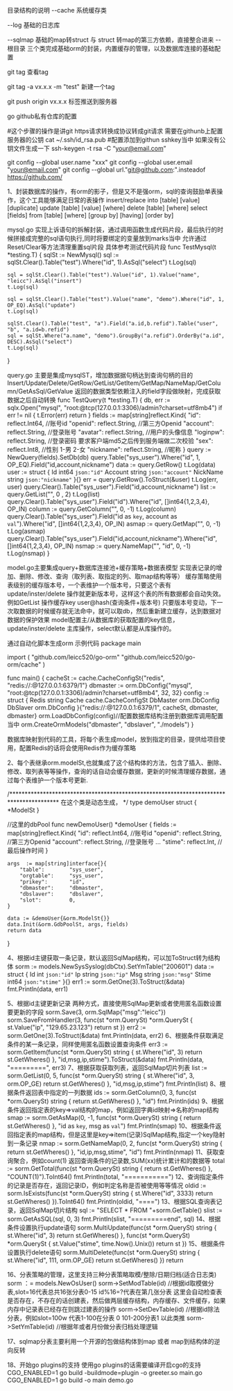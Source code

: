 目录结构的说明
--cache   系统缓存类

--log     基础的日志库

--sqlmap  基础的map转struct 与 struct 转map的第三方依赖，直接整合进来
--根目录   三个类完成基础orm的封装，内置缓存的管理，以及数据库连接的基础配置

git tag 查看tag

git tag -a vx.x.x -m "test" 新建一个tag

git push origin vx.x.x  标签推送到服务器

go github私有仓库的配置


#这个步骤的操作是讲git https请求转换成协议转成git请求  需要在githunb上配置服务器的公钥
cat ~/.ssh/id_rsa.pub  #配置添加到githun sshkey当中
如果没有公钥文件生成一下
ssh-keygen -t rsa -C “your@email.com”

git config --global user.name "xxx"
git config --global user.email "your@email.com"
git config --global url."git@github.com:".insteadof https://github.com/


1、封装数据库的操作，有orm的影子，但是又不是强orm，sql的查询鼓励单表操作，这个工具能够满足日常的表操作
insert/replace into [table] [value] [duplicate]
update [table] [value] [where]
delete [table] [where]
select [fields] from [table] [where] [group by] [having] [order by]

mysql.go 实现上诉语句的拆解封装，通过调用函数生成代码片段，最后执行的时候拼接成完整的sql语句执行,同时将要绑定的变量放到marks当中
允许通过Reset/Clear等方法清理重置sql片段   具体参考测试代码片段
func TestMysql(t *testing.T) {
sqlSt := NewMysql()
sql := sqlSt.Clear().Table("test").Where("id", 1).AsSql("select")
t.Log(sql)

	sql = sqlSt.Clear().Table("test").Value("id", 1).Value("name", "leicc").AsSql("insert")
	t.Log(sql)

	sql = sqlSt.Clear().Table("test").Value("name", "demo").Where("id", 1, OP_EQ).AsSql("update")
	t.Log(sql)

	sqlSt.Clear().Table("test", "a").Field("a.id,b.refid").Table("user", "b", "a.id=b.refid")
	sql = sqlSt.Where("a.name", "demo").GroupBy("a.refid").OrderBy("a.id", DESC).AsSql("select")
	t.Log(sql)
}

query.go 主要是集成mysqlST，增加数据据句柄达到查询句柄的目的
Insert/Update/Delete/GetRow/GetList/GetItem/GetMap/NameMap/GetColumn/GetAsSql/GetValue
返回的数据类型依赖注入的field字段做映射，完成获取数据之后自动转换
func TestQuery(t *testing.T) {
db, err := sqlx.Open("mysql", "root:@tcp(127.0.0.1:3306)/admin?charset=utf8mb4")
if err != nil {
t.Error(err)
return
}
fields := map[string]reflect.Kind{
"id":			reflect.Int64,	//账号id
"openid":		reflect.String,	//第三方Openid
"account":		reflect.String,	//登录账号
"avatar":		reflect.String,	//用户的头像信息
"loginpw":		reflect.String,	//登录密码 要求客户端md5之后传到服务端做二次校验
"sex":			reflect.Int8,	//性别 1-男 2-女
"nickname":		reflect.String,	//昵称
}
query := NewQuery(fields).SetDb(db)
query.Table("sys_user").Where("id", 1, OP_EQ).Field("id,account,nickname")
data := query.GetRow()
t.Log(data)
user := struct {
Id 	int64 `json:"id"`
Account string `json:"account"`
NickName string `json:"nickname"`
}{}
err = query.GetRow().ToStruct(&user)
t.Log(err, user)
query.Clear().Table("sys_user").Field("id,account,nickname")
list := query.GetList("", 0 , 2)
t.Log(list)
query.Clear().Table("sys_user").Field("id").Where("id", []int64{1,2,3,4}, OP_IN)
column := query.GetColumn("", 0, -1)
t.Log(column)
query.Clear().Table("sys_user").Field("id as `key`, account as `val`").Where("id", []int64{1,2,3,4}, OP_IN)
asmap := query.GetMap("", 0, -1)
t.Log(asmap)
query.Clear().Table("sys_user").Field("id,account,nickname").Where("id", []int64{1,2,3,4}, OP_IN)
nsmap := query.NameMap("", "id", 0, -1)
t.Log(nsmap)
}

model.go主要集成query+数据库连接池+缓存策略+数据表模型 实现表记录的增加、删除、修改、查询（取列表、取指定的列、取map结构等等）
缓存策略使用表级别的缓存版本号，一个表维护一个版本号，只要这个表有update/inster/delete 操作就更新版本号，这样这个表的所有数据都会自动失效。
例如GetList 操作缓存key user@hash(查询条件+版本号) 只要版本号变动，下一次取数据的时候缓存就无法命中，就可以取db，然后重新建立缓存，达到数据对数据的保护效果
model配置主/从数据库的获取配置的key信息，update/inster/delete 主库操作，select默认都是从库操作的。

通过自动化脚本生成orm
示例代码
package main

import (
"github.com/leicc520/go-orm"
"github.com/leicc520/go-orm/cache"
)

func main() {
cacheSt := cache.CacheConfigSt{"redis", "redis://:@127.0.0.1:6379/1"}
dbmaster := orm.DbConfig{"mysql", "root:@tcp(127.0.0.1:3306)/admin?charset=utf8mb4", 32, 32}
config := struct {
Redis  string
Cache  cache.CacheConfigSt
DbMaster orm.DbConfig
DbSlaver orm.DbConfig
}{"redis://:@127.0.0.1:6379/1", cacheSt, dbmaster, dbmaster}
orm.LoadDbConfig(config)//配置数据库结构注册到数据库调用配置当中
orm.CreateOrmModels("dbmaster", "dbslaver", "./models")
}

数据库映射到代码的工具，将每个表生成model，放到指定的目录，提供给项目使用，配置Redis的话将会使用Redis作为缓存策略

2、每个表继承orm.modelSt,也就集成了这个结构体的方法，包含了插入、删除、修改、取列表等等操作，查询的话自动会缓存数据，更新的时候清理缓存数据，通过每个表维护一个版本号更新.

/****************************************************************************************
在这个类是动态生成，
*/
type demoUser struct {
*ModelSt
}

//这里的dbPool
func newDemoUser() *demoUser {
fields := map[string]reflect.Kind{
"id":		reflect.Int64,	//账号id
"openid":	reflect.String,	//第三方Openid
"account":	reflect.String,	//登录账号
...
"stime":	reflect.Int,	//最后操作时间
}

	args  := map[string]interface{}{
		"table":		"sys_user",
		"orgtable":		"sys_user",
		"prikey":		"id",
		"dbmaster":		"dbmaster",
		"dbslaver":		"dbslaver",
		"slot":			0,
	}

	data := &demoUser{&orm.ModelSt{}}
	data.Init(&orm.GdbPoolSt, args, fields)
	return data
}

4、根据id主键获取一条记录，默认返回SqlMap结构，可以加ToStruct转为结构体
sorm := models.NewSysSyslog(dbCtx).SetYmTable("200601")
data := struct {
Id int `json:"id"`
Ip string `json:"ip"`
Msg string `json:"msg"`
Stime int64 `json:"stime"`
}{}
err1 := sorm.GetOne(3).ToStruct(&data)
fmt.Println(data, err1)

5、根据id主键更新记录	两种方式，直接使用SqlMap更新或者使用匿名函数设置要更新的字段
sorm.Save(3, orm.SqlMap{"msg":"leicc"})
sorm.SaveFromHandler(3, func(st *orm.QuerySt) *orm.QuerySt {
st.Value("ip", "129.65.23.123")
return st
})
err2 := sorm.GetOne(3).ToStruct(&data)
fmt.Println(data, err2)
6、根据条件获取满足条件的某一条记录，同样使用匿名函数设置查询条件
err3 := sorm.GetItem(func(st *orm.QuerySt) string {
st.Where("id", 3)
return st.GetWheres()
}, "id,msg,ip,stime").ToStruct(&data)
fmt.Println(data, "=========", err3)
7、根据获取获取列表，返回SqlMap切片列表
list := sorm.GetList(0, 5, func(st *orm.QuerySt) string {
st.Where("id", 3, orm.OP_GE)
return st.GetWheres()
}, "id,msg,ip,stime")
fmt.Println(list)
8、根据条件返回表中指定的一列数据
ids := sorm.GetColumn(0, 3, func(st *orm.QuerySt) string {
return st.GetWheres()
}, "id")
fmt.Println(ids)
9、根据条件返回指定表的key=>val结构的map，例如返回字典id映射=>名称的map结构
smap := sorm.GetAsMap(0, -1, func(st *orm.QuerySt) string {
return st.GetWheres()
}, "id as `key`, msg as `val`")
fmt.Println(smap)
10、根据条件返回指定表的map结构，但是这里是key=>item(记录)SqlMap结构,指定一个key隐射到一条记录
nmap := sorm.GetNameMap(0, 2, func(st *orm.QuerySt) string {
return st.GetWheres()
}, "id,ip,msg,stime", "id")
fmt.Println(nmap)
11、获取查询聚合，例如count(1) 返回查询条件的记录数,SUM(xx)统计累计和的数据等
total := sorm.GetTotal(func(st *orm.QuerySt) string {
return st.GetWheres()
}, "COUNT(1)").ToInt64()
fmt.Println(total, "===========")
12、查询指定条件的记录是否存在，返回记录ID，例如判定名称是否被使用等等情况
oldid := sorm.IsExists(func(st *orm.QuerySt) string {
st.Where("id", 3333)
return st.GetWheres()
}).ToInt64()
fmt.Println(oldid, "====")
13、根据SQL查询表记录，返回SqlMap切片结构
sql := "SELECT * FROM "+sorm.GetTable()
slist := sorm.GetAsSQL(sql, 0, 3)
fmt.Println(slist, "=========end", sql)
14、根据条件设置执行update语句
sorm.MultiUpdate(func(st *orm.QuerySt) string {
st.Where("id", 3)
return st.GetWheres()
}, func(st *orm.QuerySt) *orm.QuerySt {
st.Value("stime", time.Now().Unix())
return st
})
15、根据条件设置执行delete语句
sorm.MultiDelete(func(st *orm.QuerySt) string {
st.Where("id", 111, orm.OP_GE)
return st.GetWheres()
})
return

16、分表策略的管理，这里支持三种分表策略取模/整除/日期归档(适合日志类)
sorm ：= models.NewOsUser()
sorm->SetModTable(id) //根据id取模做分表,slot=16代表总共16张分表0-15  id%16=?代表在第几张分表
这里会自动检查表是否存在，不存在的话创建表，然后做两层缓存结构，内存缓存、文件缓存，如果内存中记录表已经存在则跳过建表的操作
sorm->SetDevTable(id) //根据id除法分表，例如slot=100w 代表1-100在分表 0 101-200分表1 以此类推
sorm->SetYmTable(id) //根据年或者月份做分表归档处理逻辑

17、sqlmap分表主要利用一个开源的包做结构体到map 或者 map到结构体的逆向反转

18、开始go plugins的支持
使用go plugins的话需要编译开启cgo的支持
CGO_ENABLED=1 go build -buildmode=plugin -o greeter.so main.go
CGO_ENABLED=1 go build -o main demo.go